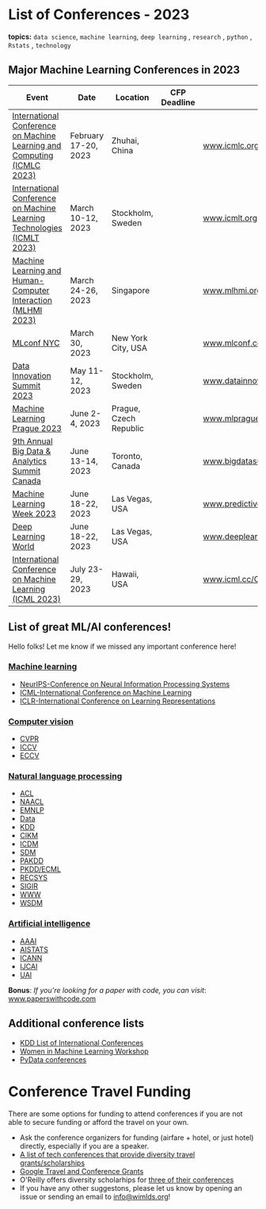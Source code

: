 # List of Conferences - 2023
**topics:**  `data science`, `machine learning`, `deep learning` , `research` , `python` , `Rstats` , `technology`


## Major Machine Learning Conferences in 2023

| Event   | Date  | Location | CFP Deadline | Website | Code of Conduct | Note | Status | 
|----|----|----|----|----|----|-----|----| 
| [International Conference on Machine Learning and Computing (ICMLC 2023)]() | February 17-20, 2023 | Zhuhai, China |  | www.icmlc.org|
| [International Conference on Machine Learning Technologies (ICMLT 2023)]() | March 10-12, 2023 | Stockholm, Sweden |  | www.icmlt.org |
| [Machine Learning and Human-Computer Interaction (MLHMI 2023)]() | March 24-26, 2023 | Singapore |  | www.mlhmi.org |
| [MLconf NYC]() | March 30, 2023 | New York City, USA | | www.mlconf.com/event/mlconf-new-york-city |
| [Data Innovation Summit 2023]() | May 11-12, 2023 | Stockholm, Sweden |  | www.datainnovationsummit.com |
| [Machine Learning Prague 2023]() | June 2-4, 2023 | Prague, Czech Republic | | www.mlprague.com |
| [9th Annual Big Data & Analytics Summit Canada]() | June 13-14, 2023 | Toronto, Canada |  | www.bigdatasummitcanada.com |
| [Machine Learning Week 2023]() | June 18-22, 2023 | Las Vegas, USA | | www.predictiveanalyticsworld.com/machinelearningweek |
| [Deep Learning World]() | June 18-22, 2023 | Las Vegas, USA |  | www.deeplearningworld.com |
| [International Conference on Machine Learning (ICML 2023)]() | July 23-29, 2023 | Hawaii, USA | | www.icml.cc/Conferences/2023 |

## List of great ML/AI conferences!

Hello folks! 
Let me know if we missed any important conference here!

### [Machine learning]()

 - [NeurIPS-Conference on Neural Information Processing Systems]()
 - [ICML-International Conference on Machine Learning]()
 - [ICLR-International Conference on Learning Representations]()

### [Computer vision]()

 - [CVPR]()
 - [ICCV]()
 - [ECCV]()


### [Natural language processing]()

 - [ACL]() 
 - [NAACL]()
 - [EMNLP]()
 - [Data]()
 - [KDD]()
 - [CIKM]()
 - [ICDM]()
 - [SDM]()
 - [PAKDD]()
 - [PKDD/ECML]()
 - [RECSYS]()
 - [SIGIR]()
 - [WWW]()
 - [WSDM]()

### [Artificial intelligence]()

 - [AAAI]()
 - [AISTATS]()
 - [ICANN]()
 - [IJCAI]()
 - [UAI]()
 
 
**Bonus**: *If you're looking for a paper with code, you can visit*: www.paperswithcode.com

## Additional conference lists

* [KDD List of International Conferences](https://www.kdnuggets.com/meetings/)
* [Women in Machine Learning Workshop](http://wimlworkshop.org/events/)
* [PyData conferences](https://pydata.org/events.html)


# Conference Travel Funding

There are some options for funding to attend conferences if you are not able to secure funding or afford the travel on your own.

- Ask the conference organizers for funding (airfare + hotel, or just hotel) directly, especially if you are a speaker.
- [A list of tech conferences that provide diversity travel grants/scholarships](https://github.com/fvcproductions/diversify-me)
- [Google Travel and Conference Grants](https://buildyourfuture.withgoogle.com/scholarships/google-travel-and-conference-grants/#!?detail-content-tabby_activeEl=overview)
- O'Reilly offers diversity scholarhips for [three of their conferences](https://www.oreilly.com/conferences/diversity-application.csp)
- If you have any other suggestons, please let us know by opening an issue or sending an email to info@wimlds.org!
